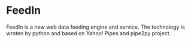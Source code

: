 FeedIn
======

FeedIn is a new web data feeding engine and service.
The technology is wroten by python and based on Yahoo! Pipes and pipe2py project.
